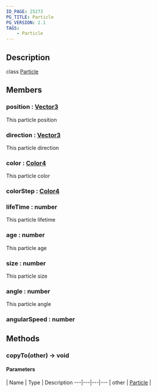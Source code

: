 ```yaml
---
ID_PAGE: 25273
PG_TITLE: Particle
PG_VERSION: 2.1
TAGS:
    - Particle
---
```

## Description

class [Particle](/classes/2.3/Particle)



## Members

### position : [Vector3](/classes/2.3/Vector3)

This particle position

### direction : [Vector3](/classes/2.3/Vector3)

This particle direction

### color : [Color4](/classes/2.3/Color4)

This particle color

### colorStep : [Color4](/classes/2.3/Color4)



### lifeTime : number

This particle lifetime

### age : number

This particle age

### size : number

This particle size

### angle : number

This particle angle

### angularSpeed : number



## Methods

### copyTo(other) &rarr; void



#### Parameters
 | Name | Type | Description
---|---|---|---
 | other | [Particle](/classes/2.3/Particle) |   

